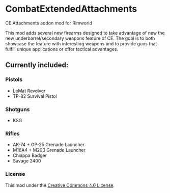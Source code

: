 # CombatExtendedAttachments
CE Attachments addon mod for Rimworld

This mod adds several new firearms designed to take advantage of new the new underbarrel/secondary weapons feature of CE. The goal is to both showcase the feature with interesting weapons and to provide guns that fulfill unique applications or offer tactical advantages.

## Currently included:
### Pistols
- LeMat Revolver
- TP-82 Survival Pistol
### Shotguns
- KSG
### Rifles
- AK-74 + GP-25 Grenade Launcher
- M16A4 + M203 Grenade Launcher
- Chiappa Badger
- Savage 2400

### License
This mod under the [Creative Commons 4.0 License](https://creativecommons.org/licenses/by-nc-sa/4.0/).
